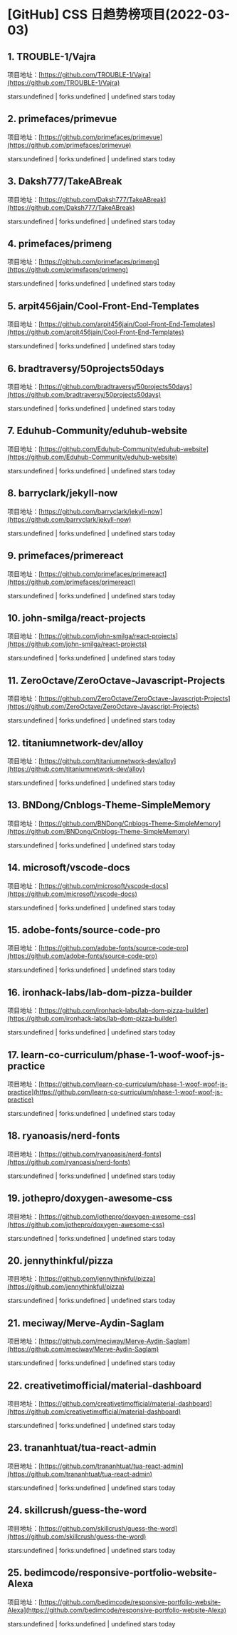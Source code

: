 # [GitHub] CSS 日趋势榜项目(2022-03-03)

## 1. TROUBLE-1/Vajra 

项目地址：[https://github.com/TROUBLE-1/Vajra](https://github.com/TROUBLE-1/Vajra)

stars:undefined | forks:undefined | undefined stars today 



## 2. primefaces/primevue 

项目地址：[https://github.com/primefaces/primevue](https://github.com/primefaces/primevue)

stars:undefined | forks:undefined | undefined stars today 



## 3. Daksh777/TakeABreak 

项目地址：[https://github.com/Daksh777/TakeABreak](https://github.com/Daksh777/TakeABreak)

stars:undefined | forks:undefined | undefined stars today 



## 4. primefaces/primeng 

项目地址：[https://github.com/primefaces/primeng](https://github.com/primefaces/primeng)

stars:undefined | forks:undefined | undefined stars today 



## 5. arpit456jain/Cool-Front-End-Templates 

项目地址：[https://github.com/arpit456jain/Cool-Front-End-Templates](https://github.com/arpit456jain/Cool-Front-End-Templates)

stars:undefined | forks:undefined | undefined stars today 



## 6. bradtraversy/50projects50days 

项目地址：[https://github.com/bradtraversy/50projects50days](https://github.com/bradtraversy/50projects50days)

stars:undefined | forks:undefined | undefined stars today 



## 7. Eduhub-Community/eduhub-website 

项目地址：[https://github.com/Eduhub-Community/eduhub-website](https://github.com/Eduhub-Community/eduhub-website)

stars:undefined | forks:undefined | undefined stars today 



## 8. barryclark/jekyll-now 

项目地址：[https://github.com/barryclark/jekyll-now](https://github.com/barryclark/jekyll-now)

stars:undefined | forks:undefined | undefined stars today 



## 9. primefaces/primereact 

项目地址：[https://github.com/primefaces/primereact](https://github.com/primefaces/primereact)

stars:undefined | forks:undefined | undefined stars today 



## 10. john-smilga/react-projects 

项目地址：[https://github.com/john-smilga/react-projects](https://github.com/john-smilga/react-projects)

stars:undefined | forks:undefined | undefined stars today 



## 11. ZeroOctave/ZeroOctave-Javascript-Projects 

项目地址：[https://github.com/ZeroOctave/ZeroOctave-Javascript-Projects](https://github.com/ZeroOctave/ZeroOctave-Javascript-Projects)

stars:undefined | forks:undefined | undefined stars today 



## 12. titaniumnetwork-dev/alloy 

项目地址：[https://github.com/titaniumnetwork-dev/alloy](https://github.com/titaniumnetwork-dev/alloy)

stars:undefined | forks:undefined | undefined stars today 



## 13. BNDong/Cnblogs-Theme-SimpleMemory 

项目地址：[https://github.com/BNDong/Cnblogs-Theme-SimpleMemory](https://github.com/BNDong/Cnblogs-Theme-SimpleMemory)

stars:undefined | forks:undefined | undefined stars today 



## 14. microsoft/vscode-docs 

项目地址：[https://github.com/microsoft/vscode-docs](https://github.com/microsoft/vscode-docs)

stars:undefined | forks:undefined | undefined stars today 



## 15. adobe-fonts/source-code-pro 

项目地址：[https://github.com/adobe-fonts/source-code-pro](https://github.com/adobe-fonts/source-code-pro)

stars:undefined | forks:undefined | undefined stars today 



## 16. ironhack-labs/lab-dom-pizza-builder 

项目地址：[https://github.com/ironhack-labs/lab-dom-pizza-builder](https://github.com/ironhack-labs/lab-dom-pizza-builder)

stars:undefined | forks:undefined | undefined stars today 



## 17. learn-co-curriculum/phase-1-woof-woof-js-practice 

项目地址：[https://github.com/learn-co-curriculum/phase-1-woof-woof-js-practice](https://github.com/learn-co-curriculum/phase-1-woof-woof-js-practice)

stars:undefined | forks:undefined | undefined stars today 



## 18. ryanoasis/nerd-fonts 

项目地址：[https://github.com/ryanoasis/nerd-fonts](https://github.com/ryanoasis/nerd-fonts)

stars:undefined | forks:undefined | undefined stars today 



## 19. jothepro/doxygen-awesome-css 

项目地址：[https://github.com/jothepro/doxygen-awesome-css](https://github.com/jothepro/doxygen-awesome-css)

stars:undefined | forks:undefined | undefined stars today 



## 20. jennythinkful/pizza 

项目地址：[https://github.com/jennythinkful/pizza](https://github.com/jennythinkful/pizza)

stars:undefined | forks:undefined | undefined stars today 



## 21. meciway/Merve-Aydin-Saglam 

项目地址：[https://github.com/meciway/Merve-Aydin-Saglam](https://github.com/meciway/Merve-Aydin-Saglam)

stars:undefined | forks:undefined | undefined stars today 



## 22. creativetimofficial/material-dashboard 

项目地址：[https://github.com/creativetimofficial/material-dashboard](https://github.com/creativetimofficial/material-dashboard)

stars:undefined | forks:undefined | undefined stars today 



## 23. trananhtuat/tua-react-admin 

项目地址：[https://github.com/trananhtuat/tua-react-admin](https://github.com/trananhtuat/tua-react-admin)

stars:undefined | forks:undefined | undefined stars today 



## 24. skillcrush/guess-the-word 

项目地址：[https://github.com/skillcrush/guess-the-word](https://github.com/skillcrush/guess-the-word)

stars:undefined | forks:undefined | undefined stars today 



## 25. bedimcode/responsive-portfolio-website-Alexa 

项目地址：[https://github.com/bedimcode/responsive-portfolio-website-Alexa](https://github.com/bedimcode/responsive-portfolio-website-Alexa)

stars:undefined | forks:undefined | undefined stars today 



